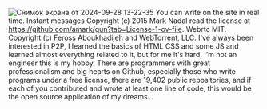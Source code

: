 ![Снимок экрана от 2024-09-28 13-22-35](https://github.com/user-attachments/assets/61287556-6352-4d9c-8ae2-f09408f02d55)
You can write on the site in real time.
Instant messages Copyright (c) 2015 Mark Nadal
read the license at https://github.com/amark/gun?tab=License-1-ov-file.
Webrtc MIT. Copyright (c) Feross Aboukhadijeh and WebTorrent, LLC.
I've always been interested in P2P, I learned the basics of HTML CSS and some JS and learned almost everything related to it, but for me it's hard, I'm not an engineer this is my hobby.
There are programmers with great professionalism and big hearts on Github, especially those who write programs under a free license, there are 19,402 public repositories, and if each of you contributed and wrote at least one line of code, this would be the open source application of my dreams...
